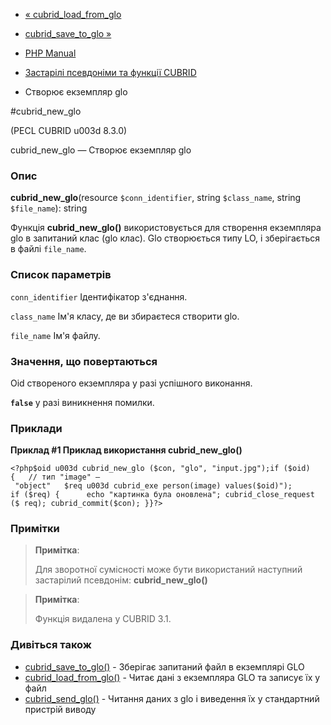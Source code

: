 - [« cubrid_load_from_glo](function.cubrid-load-from-glo.md)
- [cubrid_save_to_glo »](function.cubrid-save-to-glo.md)

- [PHP Manual](index.md)
- [Застарілі псевдоніми та функції CUBRID](oldaliases.cubrid.md)
- Створює екземпляр glo

#cubrid_new_glo

(PECL CUBRID u003d 8.3.0)

cubrid_new_glo — Створює екземпляр glo

### Опис

**cubrid_new_glo**(resource `$conn_identifier`, string `$class_name`,
string `$file_name`): string

Функція **cubrid_new_glo()** використовується для створення екземпляра glo в
запитаний клас (glo клас). Glo створюється типу LO, і зберігається в
файлі `file_name`.

### Список параметрів

`conn_identifier`
Ідентифікатор з'єднання.

`class_name`
Ім'я класу, де ви збираєтеся створити glo.

`file_name`
Ім'я файлу.

### Значення, що повертаються

Oid створеного екземпляра у разі успішного виконання.

**`false`** у разі виникнення помилки.

### Приклади

**Приклад #1 Приклад використання **cubrid_new_glo()****

` <?php$oid u003d cubrid_new_glo ($con, "glo", "input.jpg");if ($oid){   // тип "image" – "object"   $req u003d cubrid_exe person(image) values($oid)"); if ($req) {      echo "картинка була оновлена"; cubrid_close_request ($ req); cubrid_commit($con); }}?> `

### Примітки

> **Примітка**:
>
> Для зворотної сумісності може бути використаний наступний застарілий
> псевдонім: **cubrid_new_glo()**

> **Примітка**:
>
> Функція видалена у CUBRID 3.1.

### Дивіться також

- [cubrid_save_to_glo()](function.cubrid-save-to-glo.md) - Зберігає
запитаний файл в екземплярі GLO
- [cubrid_load_from_glo()](function.cubrid-load-from-glo.md) -
Читає дані з екземпляра GLO та записує їх у файл
- [cubrid_send_glo()](function.cubrid-send-glo.md) - Читання даних
з glo і виведення їх у стандартний пристрій виводу
